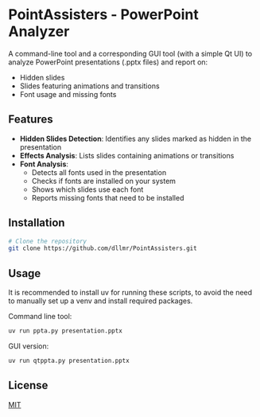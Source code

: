 # PointAssisters - PowerPoint Analyzer

A command-line tool and a corresponding GUI tool (with a simple Qt UI) to analyze PowerPoint presentations (.pptx files) and report on:
- Hidden slides
- Slides featuring animations and transitions
- Font usage and missing fonts

## Features

- **Hidden Slides Detection**: Identifies any slides marked as hidden in the presentation
- **Effects Analysis**: Lists slides containing animations or transitions
- **Font Analysis**: 
  - Detects all fonts used in the presentation
  - Checks if fonts are installed on your system
  - Shows which slides use each font
  - Reports missing fonts that need to be installed

## Installation

```bash
# Clone the repository
git clone https://github.com/dllmr/PointAssisters.git
```

## Usage

It is recommended to install uv for running these scripts, to avoid the need to manually set up a venv and install required packages.

Command line tool:

```bash
uv run ppta.py presentation.pptx
```

GUI version:

```bash
uv run qtppta.py presentation.pptx
```

## License

[MIT](https://choosealicense.com/licenses/mit/)
